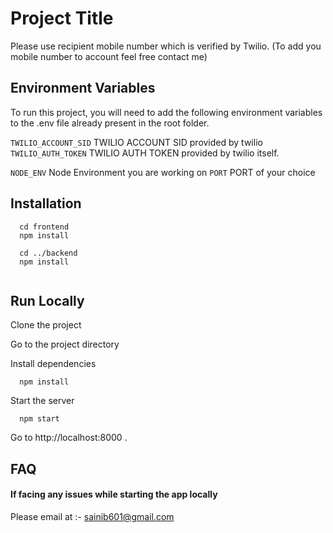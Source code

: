 
# Project Title

Please use recipient mobile number which is verified by Twilio. (To add you mobile number to account feel free contact me)


## Environment Variables

To run this project, you will need to add the following environment variables to the .env file already present in the root folder.



`TWILIO_ACCOUNT_SID`  TWILIO ACCOUNT SID provided by twilio
`TWILIO_AUTH_TOKEN` TWILIO AUTH TOKEN provided by twilio itself.

`NODE_ENV` Node Environment you are working on
`PORT` PORT of your choice




## Installation


```
  cd frontend
  npm install

  cd ../backend
  npm install
  
```
    
## Run Locally

Clone the project

Go to the project directory



Install dependencies

```cli
  npm install
```

Start the server

```cli
  npm start
```

Go to  http://localhost:8000 .
## FAQ

#### If facing any issues while starting the app locally

Please email at :-  sainib601@gmail.com
